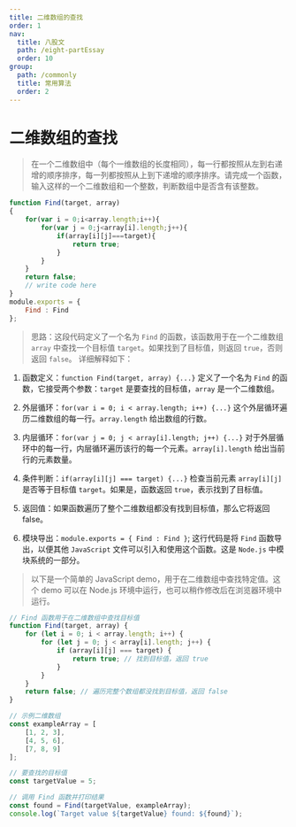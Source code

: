 ```yaml
---
title: 二维数组的查找
order: 1
nav:
  title: 八股文
  path: /eight-partEssay
  order: 10
group:
  path: /commonly
  title: 常用算法
  order: 2
---
```


二维数组的查找
===


>在一个二维数组中（每个一维数组的长度相同），每一行都按照从左到右递增的顺序排序，每一列都按照从上到下递增的顺序排序。请完成一个函数，输入这样的一个二维数组和一个整数，判断数组中是否含有该整数。

``` javascript
function Find(target, array)
{
    for(var i = 0;i<array.length;i++){
        for(var j = 0;j<array[i].length;j++){
            if(array[i][j]===target){
                return true;
            }
        }
    }
    return false;
    // write code here
}
module.exports = {
    Find : Find
};
```

> 思路：这段代码定义了一个名为 `Find` 的函数，该函数用于在一个二维数组 `array` 中查找一个目标值 `target`。如果找到了目标值，则返回 `true`，否则返回 `false`。
详细解释如下：

1. 函数定义：`function Find(target, array) {...}` 定义了一个名为 `Find` 的函数，它接受两个参数：`target` 是要查找的目标值，`array` 是一个二维数组。


2. 外层循环：`for(var i = 0; i < array.length; i++) {...}` 这个外层循环遍历二维数组的每一行。`array.length` 给出数组的行数。

3. 内层循环：`for(var j = 0; j < array[i].length; j++) {...}` 对于外层循环中的每一行，内层循环遍历该行的每一个元素。`array[i].length` 给出当前行的元素数量。

4. 条件判断：`if(array[i][j] === target) {...}` 检查当前元素 `array[i][j]` 是否等于目标值 `target`。如果是，函数返回 `true`，表示找到了目标值。

5. 返回值：如果函数遍历了整个二维数组都没有找到目标值，那么它将返回 false。

6. 模块导出：`module.exports = { Find : Find }`; 这行代码是将 `Find` 函数导出，以便其他 `JavaScript` 文件可以引入和使用这个函数。这是 `Node.js` 中模块系统的一部分。


>以下是一个简单的 JavaScript demo，用于在二维数组中查找特定值。这个 demo 可以在 Node.js 环境中运行，也可以稍作修改后在浏览器环境中运行。

```js
// Find 函数用于在二维数组中查找目标值
function Find(target, array) {
    for (let i = 0; i < array.length; i++) {
        for (let j = 0; j < array[i].length; j++) {
            if (array[i][j] === target) {
                return true; // 找到目标值，返回 true
            }
        }
    }
    return false; // 遍历完整个数组都没找到目标值，返回 false
}

// 示例二维数组
const exampleArray = [
    [1, 2, 3],
    [4, 5, 6],
    [7, 8, 9]
];

// 要查找的目标值
const targetValue = 5;

// 调用 Find 函数并打印结果
const found = Find(targetValue, exampleArray);
console.log(`Target value ${targetValue} found: ${found}`);
```
